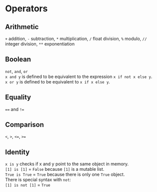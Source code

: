 # Operators
## Arithmetic
`+` addition, `-` subtraction, `*` multiplication, `/` float division, `%` modulo, `//` integer division, `**` exponentiation

## Boolean
`not`, `and`, `or`\
`x and y` is defined to be equivalent to the expression `x if not x else y`.\
`x or y` is defined to be equivalent to `x if x else y`.

## Equality
`==` and `!=`

## Comparison
`<`, `>`, `<=`, `>=`

## Identity
`x is y` checks if x and y point to the same object in memory.\
`[1] is [1]` = `False` because `[1]` is a mutable list.\
`True is True` = `True` because there is only one `True` object.\
There is special syntax with `not`:\
`[1] is not [1]` = `True`

